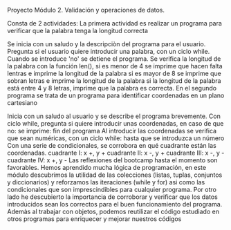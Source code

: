 Proyecto Módulo 2.
Validación y operaciones de datos.

Consta de 2 actividades:
La primera actividad es realizar un programa para verificar que la palabra tenga la longitud correcta

Se inicia con un saludo y la descripciòn del programa para el usuario.
Pregunta si el usuario quiere introducir una palabra, con un ciclo while. Cuando se introduce 'no' se detiene el programa.
Se verifica la longitud de la palabra con la función len(),
si es menor de 4 se imprime que hacen falta lentras e imprime la longitud de la palabra
si es mayor de 8 se imprime que sobran letras e imprime la longitud de la palabra
si la longitud de la palabra está entre 4 y 8 letras, imprime que la palabra es correcta.
En el segundo programa se trata de un programa para identificar coordenadas en un plano cartesiano

Inicia con un saludo al usuario y se describe el programa brevemente.
Con ciclo while, pregunta si quiere introducir unas coordenadas, en caso de que no: se imprime: fin del programa
Al introducir las coordenadas se verifica que sean numéricas, con un ciclo while: hasta que se introduzca un número
Con una serie de condicionales, se corrobora en qué cuadrante están las coordenadas.
cuadrante I: x +, y +
cuadrante II: x -, y +
cuadrante III: x -, y -
cuadrante IV: x +, y -
Las reflexiones del bootcamp hasta el momento son favorables. Hemos aprendido mucha lógica de programación, en este módulo descubrimos la utilidad de las colecciones (listas, tuplas, conjuntos y diccionarios) y reforzamos las iteraciones (while y for) asi como las condicionales que son imprescindibles para cualquier programa. Por otro lado he descubierto la importancia de corroborar y verificar que los datos introducidos sean los correctos para el buen funcionamiento del programa.
Ademàs al trabajar con objetos, podemos reutilizar el código estudiado en otros programas para enriquecer y mejorar nuestros códigos
